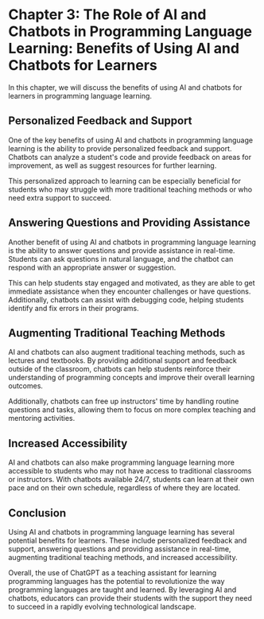 Chapter 3: The Role of AI and Chatbots in Programming Language Learning: Benefits of Using AI and Chatbots for Learners
=======================================================================================================================

In this chapter, we will discuss the benefits of using AI and chatbots for learners in programming language learning.

Personalized Feedback and Support
---------------------------------

One of the key benefits of using AI and chatbots in programming language learning is the ability to provide personalized feedback and support. Chatbots can analyze a student's code and provide feedback on areas for improvement, as well as suggest resources for further learning.

This personalized approach to learning can be especially beneficial for students who may struggle with more traditional teaching methods or who need extra support to succeed.

Answering Questions and Providing Assistance
--------------------------------------------

Another benefit of using AI and chatbots in programming language learning is the ability to answer questions and provide assistance in real-time. Students can ask questions in natural language, and the chatbot can respond with an appropriate answer or suggestion.

This can help students stay engaged and motivated, as they are able to get immediate assistance when they encounter challenges or have questions. Additionally, chatbots can assist with debugging code, helping students identify and fix errors in their programs.

Augmenting Traditional Teaching Methods
---------------------------------------

AI and chatbots can also augment traditional teaching methods, such as lectures and textbooks. By providing additional support and feedback outside of the classroom, chatbots can help students reinforce their understanding of programming concepts and improve their overall learning outcomes.

Additionally, chatbots can free up instructors' time by handling routine questions and tasks, allowing them to focus on more complex teaching and mentoring activities.

Increased Accessibility
-----------------------

AI and chatbots can also make programming language learning more accessible to students who may not have access to traditional classrooms or instructors. With chatbots available 24/7, students can learn at their own pace and on their own schedule, regardless of where they are located.

Conclusion
----------

Using AI and chatbots in programming language learning has several potential benefits for learners. These include personalized feedback and support, answering questions and providing assistance in real-time, augmenting traditional teaching methods, and increased accessibility.

Overall, the use of ChatGPT as a teaching assistant for learning programming languages has the potential to revolutionize the way programming languages are taught and learned. By leveraging AI and chatbots, educators can provide their students with the support they need to succeed in a rapidly evolving technological landscape.
